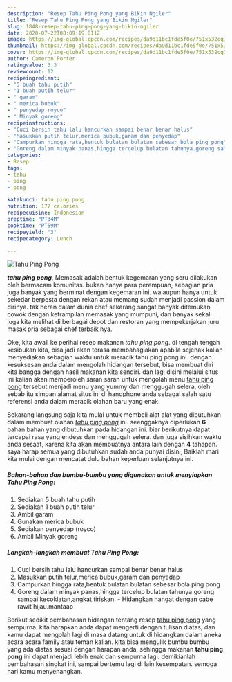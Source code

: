 ```yaml
---
description: "Resep Tahu Ping Pong yang Bikin Ngiler"
title: "Resep Tahu Ping Pong yang Bikin Ngiler"
slug: 1848-resep-tahu-ping-pong-yang-bikin-ngiler
date: 2020-07-22T08:09:19.811Z
image: https://img-global.cpcdn.com/recipes/da9d11bc1fde5f0e/751x532cq70/tahu-ping-pong-foto-resep-utama.jpg
thumbnail: https://img-global.cpcdn.com/recipes/da9d11bc1fde5f0e/751x532cq70/tahu-ping-pong-foto-resep-utama.jpg
cover: https://img-global.cpcdn.com/recipes/da9d11bc1fde5f0e/751x532cq70/tahu-ping-pong-foto-resep-utama.jpg
author: Cameron Porter
ratingvalue: 3.3
reviewcount: 12
recipeingredient:
- "5 buah tahu putih"
- "1 buah putih telur"
- " garam"
- " merica bubuk"
- " penyedap royco"
- " Minyak goreng"
recipeinstructions:
- "Cuci bersih tahu lalu hancurkan sampai benar benar halus"
- "Masukkan putih telur,merica bubuk,garam dan penyedap"
- "Campurkan hingga rata,bentuk bulatan bulatan sebesar bola ping pong"
- "Goreng dalam minyak panas,hingga tercelup bulatan tahunya.goreng sampai kecoklatan,angkat tiriskan. Hidangkan hangat dengan cabe rawit hijau.mantaap"
categories:
- Resep
tags:
- tahu
- ping
- pong

katakunci: tahu ping pong 
nutrition: 177 calories
recipecuisine: Indonesian
preptime: "PT34M"
cooktime: "PT59M"
recipeyield: "3"
recipecategory: Lunch

---
```



![Tahu Ping Pong](https://img-global.cpcdn.com/recipes/da9d11bc1fde5f0e/751x532cq70/tahu-ping-pong-foto-resep-utama.jpg)

<b><i>tahu ping pong</i></b>, Memasak adalah bentuk kegemaran yang seru dilakukan oleh bermacam komunitas. bukan hanya para perempuan, sebagian pria juga banyak yang berminat dengan kegemaran ini. walaupun hanya untuk sekedar berpesta dengan rekan atau memang sudah menjadi passion dalam dirinya. tak heran dalam dunia chef sekarang sangat banyak ditemukan cowok dengan ketrampilan memasak yang mumpuni, dan banyak sekali juga kita melihat di berbagai depot dan restoran yang mempekerjakan juru masak pria sebagai chef terbaik nya.



Oke, kita awali ke perihal resep makanan <i>tahu ping pong</i>. di tengah tengah kesibukan kita, bisa jadi akan terasa membahagiakan apabila sejenak kalian menyediakan sebagian waktu untuk meracik tahu ping pong ini. dengan kesuksesan anda dalam mengolah hidangan tersebut, bisa membuat diri kita bangga dengan hasil makanan kita sendiri. dan lagi disini melalui situs ini kalian akan memperoleh saran saran untuk mengolah menu <u>tahu ping pong</u> tersebut menjadi menu yang yummy dan menggugah selera, oleh sebab itu simpan alamat situs ini di handphone anda sebagai salah satu referensi anda dalam meracik olahan baru yang enak.


Sekarang langsung saja kita mulai untuk membeli alat alat yang dibutuhkan dalam membuat olahan <u><i>tahu ping pong</i></u> ini. seenggaknya diperlukan <b>6</b> bahan bahan yang dibutuhkan pada hidangan ini. biar berikutnya dapat tercapai rasa yang endess dan menggugah selera. dan juga sisihkan waktu anda sesaat, karena kita akan membuatnya antara lain dengan <b>4</b> tahapan. saya harap semua yang dibutuhkan sudah anda punyai disini, Baiklah mari kita mulai dengan mencatat dulu bahan keperluan selanjutnya ini.

<!--inarticleads1-->

##### Bahan-bahan dan bumbu-bumbu yang digunakan untuk menyiapkan Tahu Ping Pong:

1. Sediakan 5 buah tahu putih
1. Sediakan 1 buah putih telur
1. Ambil  garam
1. Gunakan  merica bubuk
1. Sediakan  penyedap (royco)
1. Ambil  Minyak goreng




<!--inarticleads2-->

##### Langkah-langkah membuat Tahu Ping Pong:

1. Cuci bersih tahu lalu hancurkan sampai benar benar halus
1. Masukkan putih telur,merica bubuk,garam dan penyedap
1. Campurkan hingga rata,bentuk bulatan bulatan sebesar bola ping pong
1. Goreng dalam minyak panas,hingga tercelup bulatan tahunya.goreng sampai kecoklatan,angkat tiriskan. - Hidangkan hangat dengan cabe rawit hijau.mantaap




Berikut sedikit pembahasan hidangan tentang resep <u>tahu ping pong</u> yang sempurna. kita harapkan anda dapat mengerti dengan tulisan diatas, dan kamu dapat mengolah lagi di masa datang untuk di hidangkan dalam aneka acara acara family atau teman kalian. kita bisa mengulik bumbu bumbu yang ada diatas sesuai dengan harapan anda, sehingga makanan <b>tahu ping pong</b> ini dapat menjadi lebih enak dan sempurna lagi. demikianlah pembahasan singkat ini, sampai bertemu lagi di lain kesempatan. semoga hari kamu menyenangkan.
